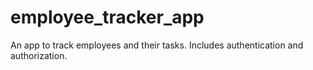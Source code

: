 # employee_tracker_app
An app to track employees and their tasks. Includes authentication and authorization.
